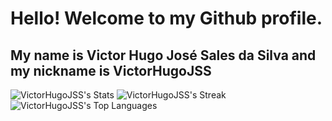 # Hello! Welcome to my Github profile.
## My name is Victor Hugo José Sales da Silva and my nickname is VictorHugoJSS

![VictorHugoJSS's Stats](https://github-readme-stats.vercel.app/api?username=VictorHugoJSS&theme=vue-dark&show_icons=true&hide_border=true&count_private=true)
![VictorHugoJSS's Streak](https://github-readme-streak-stats.herokuapp.com/?user=VictorHugoJSS&theme=vue-dark&hide_border=true)
![VictorHugoJSS's Top Languages](https://github-readme-stats.vercel.app/api/top-langs/?username=VictorHugoJSS&theme=vue-dark&show_icons=true&hide_border=true&layout=compact)
